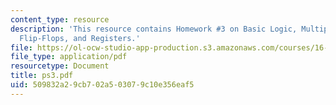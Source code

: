 ```yaml
---
content_type: resource
description: 'This resource contains Homework #3 on Basic Logic, Multiplexers, Latches,
  Flip-Flops, and Registers.'
file: https://ol-ocw-studio-app-production.s3.amazonaws.com/courses/16-682-prototyping-avionics-spring-2006/509832a29cb702a503079c10e356eaf5_ps3.pdf
file_type: application/pdf
resourcetype: Document
title: ps3.pdf
uid: 509832a2-9cb7-02a5-0307-9c10e356eaf5
---
```

